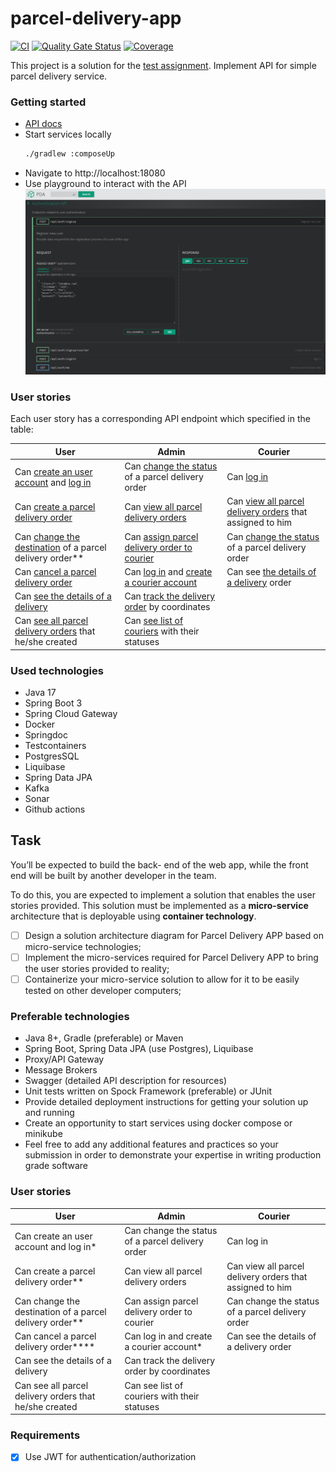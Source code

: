 # parcel-delivery-app

[![CI](https://github.com/unrealwork/parcel-delivery-app/actions/workflows/gradle.yml/badge.svg)](https://github.com/unrealwork/parcel-delivery-app/actions/workflows/gradle.yml) [![Quality Gate Status](https://sonarcloud.io/api/project_badges/measure?project=unrealwork_parcel-delivery-app&metric=alert_status)](https://sonarcloud.io/summary/new_code?id=unrealwork_parcel-delivery-app) [![Coverage](https://sonarcloud.io/api/project_badges/measure?project=unrealwork_parcel-delivery-app&metric=coverage)](https://sonarcloud.io/summary/new_code?id=unrealwork_parcel-delivery-app)

This project is a solution for the [test assignment](#Task). Implement API for simple parcel delivery service.

### Getting started

* [API docs](https://unrealwork.github.io/parcel-delivery-app/)
* Start services locally
  ```bash
  ./gradlew :composeUp
  ```
* Navigate to http://localhost:18080
* Use playground to interact with the API
  ![img_1.png](assets/images/playgroud.png)

### User stories

Each user story has a corresponding API endpoint which specified in the table:

| User                                                                                                                                                                                        | Admin                                                                                                                                                                                                 | Courier                                                                                                |
|---------------------------------------------------------------------------------------------------------------------------------------------------------------------------------------------|-------------------------------------------------------------------------------------------------------------------------------------------------------------------------------------------------------|--------------------------------------------------------------------------------------------------------|
| Can [create an user account](https://unrealwork.github.io/parcel-delivery-app/#post-/api/auth/signup) and [log in](https://unrealwork.github.io/parcel-delivery-app/#post-/api/auth/signin) | Can [change the status](https://unrealwork.github.io/parcel-delivery-app/#put-/api/orders/-id-/status) of a parcel delivery  order                                                                                               | Can [log in](https://unrealwork.github.io/parcel-delivery-app/#post-/api/auth/signin)                  |
| Can [create a parcel delivery order](https://unrealwork.github.io/parcel-delivery-app/#post-/api/orders)                                                                                    | Can [view all parcel delivery orders](https://unrealwork.github.io/parcel-delivery-app/#get-/api/orders)                                                                                                                         | Can [view all parcel delivery orders](https://unrealwork.github.io/parcel-delivery-app/#get-/api/orders) that assigned to him     |
| Can [change the destination](https://unrealwork.github.io/parcel-delivery-app/#put-/api/orders/-id-/destination) of a parcel delivery order**                                               | Can [assign parcel delivery order to courier](https://unrealwork.github.io/parcel-delivery-app/#put-/api/deliveries/-orderId-/assign)                                                                 | Can [change the status](https://unrealwork.github.io/parcel-delivery-app/#put-/api/orders/-id-/status) of a parcel delivery order |
| Can [cancel a parcel delivery order](https://unrealwork.github.io/parcel-delivery-app/#put-/api/orders/-id-/cancel)                                                                         | Can [log in](https://unrealwork.github.io/parcel-delivery-app/#post-/api/auth/signin) and [create a courier account](https://unrealwork.github.io/parcel-delivery-app/#post-/api/auth/signup/courier) | Can see [the details of a delivery](https://unrealwork.github.io/parcel-delivery-app/#get-/api/deliveries/-orderId-) order                                                            |
| Can [see the details of a delivery](https://unrealwork.github.io/parcel-delivery-app/#get-/api/deliveries/-orderId-)                                                                                                   | Can [track the delivery order](https://unrealwork.github.io/parcel-delivery-app/#get-/api/deliveries/-orderId-/track) by coordinates                                                                  |
Can [see all parcel delivery orders](https://unrealwork.github.io/parcel-delivery-app/#get-/api/orders) that he/she created                                                                                            | Can [see list of couriers](https://unrealwork.github.io/parcel-delivery-app/#get-/api/couriers) with their statuses                                                                                   |

### Used technologies

* Java 17
* Spring Boot 3
* Spring Cloud Gateway
* Docker
* Springdoc
* Testcontainers
* PostgresSQL
* Liquibase
* Spring Data JPA
* Kafka
* Sonar
* Github actions

## Task

You’ll be expected to build the back- end of the web app, while the front end will be built by another
developer in the team.

To do this, you are expected to implement a solution that enables the user stories provided. This solution
must be implemented as a **micro-service** architecture that is deployable using **container technology**.

- [ ] Design a solution architecture diagram for Parcel Delivery APP based on micro-service technologies;
- [ ] Implement the micro-services required for Parcel Delivery APP to bring the user stories provided to reality;
- [ ] Containerize your micro-service solution to allow for it to be easily tested on other developer computers;

### Preferable technologies

* Java 8+, Gradle (preferable) or Maven
* Spring Boot, Spring Data JPA (use Postgres), Liquibase
* Proxy/API Gateway
* Message Brokers
* Swagger (detailed API description for resources)
* Unit tests written on Spock Framework (preferable) or JUnit
* Provide detailed deployment instructions for getting your solution up and running
* Create an opportunity to start services using docker compose or minikube
* Feel free to add any additional features and practices so your submission in order to demonstrate your
  expertise in writing production grade software

### User stories

| User                                              | Admin                                             | Courier                                                  |
|---------------------------------------------------|---------------------------------------------------|----------------------------------------------------------|
| Can create an user account and log in*            | Can change the status of a parcel delivery  order | Can log in                                               |
| Can create a parcel delivery order**              | Can view all parcel delivery orders               | Can view all parcel delivery orders that assigned to him |
| Can change the destination of a parcel delivery order** | Can assign parcel delivery order to courier       | Can change the status of a parcel delivery order         |
| Can cancel a parcel delivery order****            | Can log in and create a courier account*          |  Can see the details of a delivery order                 |
| Can see the details of a delivery                 | Can track the delivery order by coordinates       |
Can see all parcel delivery orders that he/she created |  Can see list of couriers with their statuses |

### Requirements

- [x] Use JWT for authentication/authorization
